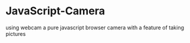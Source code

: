 # JavaScript-Camera
using webcam a pure javascript browser camera with a feature of taking pictures
